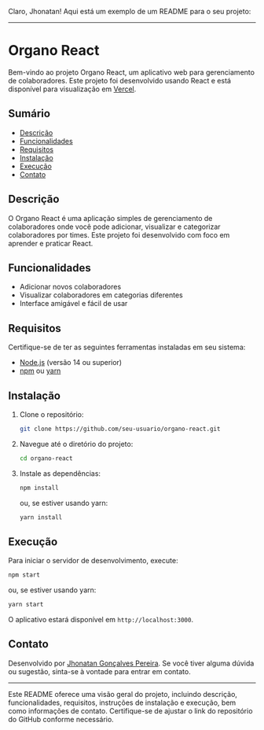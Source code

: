 Claro, Jhonatan! Aqui está um exemplo de um README para o seu projeto:

---

# Organo React

Bem-vindo ao projeto Organo React, um aplicativo web para gerenciamento de colaboradores. Este projeto foi desenvolvido usando React e está disponível para visualização em [Vercel](https://organo-react-pi-seven.vercel.app/).

## Sumário

- [Descrição](#descrição)
- [Funcionalidades](#funcionalidades)
- [Requisitos](#requisitos)
- [Instalação](#instalação)
- [Execução](#execução)
- [Contato](#contato)

## Descrição

O Organo React é uma aplicação simples de gerenciamento de colaboradores onde você pode adicionar, visualizar e categorizar colaboradores por times. Este projeto foi desenvolvido com foco em aprender e praticar React.

## Funcionalidades

- Adicionar novos colaboradores
- Visualizar colaboradores em categorias diferentes
- Interface amigável e fácil de usar

## Requisitos

Certifique-se de ter as seguintes ferramentas instaladas em seu sistema:

- [Node.js](https://nodejs.org/en/) (versão 14 ou superior)
- [npm](https://www.npmjs.com/) ou [yarn](https://yarnpkg.com/)

## Instalação

1. Clone o repositório:

   ```bash
   git clone https://github.com/seu-usuario/organo-react.git
   ```

2. Navegue até o diretório do projeto:

   ```bash
   cd organo-react
   ```

3. Instale as dependências:

   ```bash
   npm install
   ```

   ou, se estiver usando yarn:

   ```bash
   yarn install
   ```

## Execução

Para iniciar o servidor de desenvolvimento, execute:

```bash
npm start
```

ou, se estiver usando yarn:

```bash
yarn start
```

O aplicativo estará disponível em `http://localhost:3000`.

## Contato

Desenvolvido por [Jhonatan Gonçalves Pereira](https://www.linkedin.com/in/jhonatan-goncalves-pereira/). Se você tiver alguma dúvida ou sugestão, sinta-se à vontade para entrar em contato.

---

Este README oferece uma visão geral do projeto, incluindo descrição, funcionalidades, requisitos, instruções de instalação e execução, bem como informações de contato. Certifique-se de ajustar o link do repositório do GitHub conforme necessário.